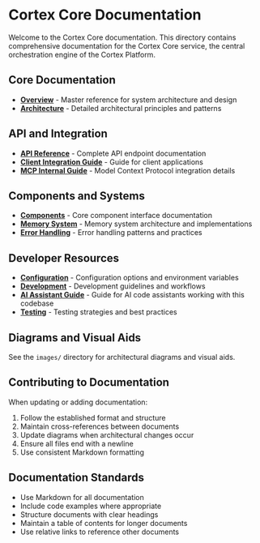# Cortex Core Documentation

Welcome to the Cortex Core documentation. This directory contains comprehensive documentation for the Cortex Core service, the central orchestration engine of the Cortex Platform.

## Core Documentation

- [**Overview**](OVERVIEW.md) - Master reference for system architecture and design
- [**Architecture**](ARCHITECTURE.md) - Detailed architectural principles and patterns

## API and Integration

- [**API Reference**](API_REFERENCE.md) - Complete API endpoint documentation
- [**Client Integration Guide**](CLIENT_INTEGRATION_GUIDE.md) - Guide for client applications
- [**MCP Internal Guide**](MCP_INTERNAL_GUIDE.md) - Model Context Protocol integration details

## Components and Systems

- [**Components**](COMPONENTS.md) - Core component interface documentation
- [**Memory System**](MEMORY_SYSTEM.md) - Memory system architecture and implementations
- [**Error Handling**](ERROR_HANDLING.md) - Error handling patterns and practices

## Developer Resources

- [**Configuration**](CONFIGURATION.md) - Configuration options and environment variables
- [**Development**](DEVELOPMENT.md) - Development guidelines and workflows
- [**AI Assistant Guide**](AI_ASSISTANT_GUIDE.md) - Guide for AI code assistants working with this codebase
- [**Testing**](TESTING.md) - Testing strategies and best practices

## Diagrams and Visual Aids

See the `images/` directory for architectural diagrams and visual aids.

## Contributing to Documentation

When updating or adding documentation:

1. Follow the established format and structure
2. Maintain cross-references between documents
3. Update diagrams when architectural changes occur
4. Ensure all files end with a newline
5. Use consistent Markdown formatting

## Documentation Standards

- Use Markdown for all documentation
- Include code examples where appropriate
- Structure documents with clear headings
- Maintain a table of contents for longer documents
- Use relative links to reference other documents

